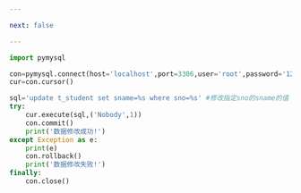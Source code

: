 ```yaml
---

next: false

---
```




<BlogInfo id="707" title="12.操作MySQL数据库修改更新数据" author="白日梦想猿" pv=0 read_times=0 pre_cost_time="0分18秒" category="数据库编程" tag_list="['数据库编程']" create_time="2020.07.09 16:14:50" update_time="2020.07.10 15:17:09" />

```python
import pymysql

con=pymysql.connect(host='localhost',port=3306,user='root',password='123456',database='python_db')
cur=con.cursor()

sql='update t_student set sname=%s where sno=%s' #修改指定sno的sname的值
try:
    cur.execute(sql,('Nobody',1))
    con.commit()
    print('数据修改成功!')
except Exception as e:
    print(e)
    con.rollback()
    print('数据修改失败!')
finally:
    con.close()
```



<ActionBox />
